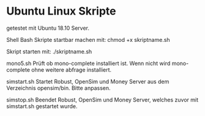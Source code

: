 # Ubuntu Linux Skripte
getestet mit Ubuntu 18.10 Server.

Shell Bash Skripte startbar machen mit:
      chmod +x skriptname.sh

Skript starten mit:
     ./skriptname.sh

mono5.sh
Prüft ob mono-complete installiert ist.
Wenn nicht wird mono-complete ohne weitere abfrage installiert.

simstart.sh
Startet Robust, OpenSim und Money Server aus dem Verzeichnis opensim/bin.
Bitte anpassen.

simstop.sh
Beendet Robust, OpenSim und Money Server, welches zuvor mit simstart.sh gestartet wurde.

